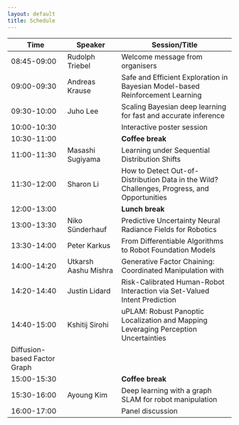 ```yaml
---
layout: default
title: Schedule
---
```


| **Time**       | **Speaker**        | **Session/Title**                                                                 |
|------------|----------------|-------------------------------------------------------------------------------|
| 08:45-09:00| Rudolph Triebel               | Welcome message from organisers                                                |
| 09:00-09:30| Andreas Krause | Safe and Efficient Exploration in Bayesian Model-based Reinforcement Learning |
| 09:30-10:00| Juho Lee       | Scaling Bayesian deep learning for fast and accurate inference                 |
| 10:00-10:30|                | Interactive poster session                                                     |
| 10:30-11:00|                | **Coffee break**                                                                   |
| 11:00-11:30| Masashi Sugiyama | Learning under Sequential Distribution Shifts                                  |
| 11:30-12:00| Sharon Li      | How to Detect Out-of-Distribution Data in the Wild? Challenges, Progress, and Opportunities |
| 12:00-13:00|                | **Lunch break**                                                                    |
| 13:00-13:30| Niko Sünderhauf| Predictive Uncertainty Neural Radiance Fields for Robotics   |
| 13:30-14:00| Peter Karkus   | From Differentiable Algorithms to Robot Foundation Models  |
| 14:00-14:20|  Utkarsh Aashu Mishra              | Generative Factor Chaining: Coordinated Manipulation with 
| 14:20-14:40|  Justin Lidard              | Risk-Calibrated Human-Robot Interaction via Set-Valued Intent Prediction                                          |
| 14:40-15:00|  Kshitij Sirohi              | uPLAM: Robust Panoptic Localization and Mapping Leveraging Perception Uncertainties                                         |
Diffusion-based Factor Graph                                          |
| 15:00-15:30|                | **Coffee break**                                                                   |
| 15:30-16:00| Ayoung Kim     | Deep learning with a graph SLAM for robot manipulation                         |
| 16:00-17:00|                | Panel discussion                                                               |
